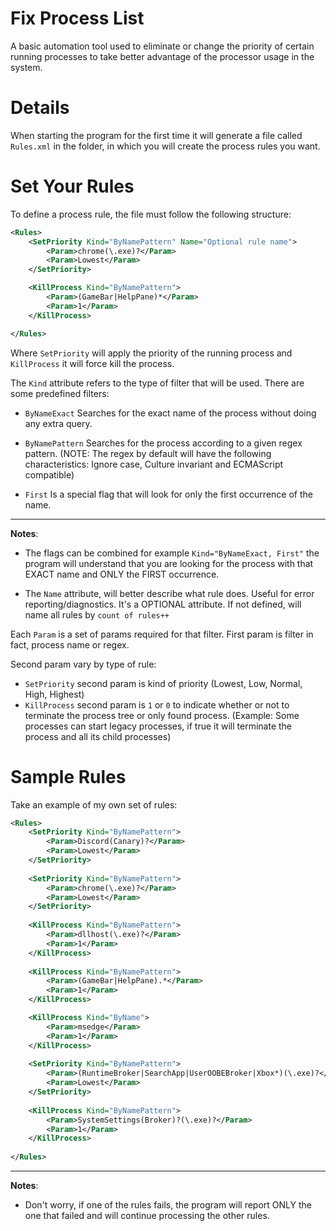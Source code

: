 # Fix Process List
A basic automation tool used to eliminate or change the priority of certain running processes to take better advantage of the processor usage in the system.

# Details

When starting the program for the first time it will generate a file called `Rules.xml` in the folder, in which you will create the process rules you want.

# Set Your Rules

To define a process rule, the file must follow the following structure:

```xml
<Rules>
	<SetPriority Kind="ByNamePattern" Name="Optional rule name">
		<Param>chrome(\.exe)?</Param>
		<Param>Lowest</Param>
	</SetPriority>

	<KillProcess Kind="ByNamePattern">
		<Param>(GameBar|HelpPane)*</Param>
		<Param>1</Param>
	</KillProcess>

</Rules>
```

Where `SetPriority` will apply the priority of the running process and `KillProcess` it will force kill the process.

The `Kind` attribute refers to the type of filter that will be used. There are some predefined filters:

- `ByNameExact` Searches for the exact name of the process without doing any extra query.

- `ByNamePattern` Searches for the process according to a given regex pattern. (NOTE: The regex by default will have the following characteristics: Ignore case, Culture invariant and ECMAScript compatible)

- `First` Is a special flag that will look for only the first occurrence of the name.

<hr/>
<b>Notes</b>:

- The flags can be combined for example `Kind="ByNameExact, First"` the program will understand that you are looking for the process with that EXACT name and ONLY the FIRST occurrence.

- The `Name` attribute, will better describe what rule does. Useful for error reporting/diagnostics. It's a OPTIONAL attribute. If not defined, will name all rules by `count of rules++`

Each `Param` is a set of params required for that filter. First param is filter in fact, process name or regex.

Second param vary by type of rule:
- `SetPriority` second param is kind of priority (Lowest, Low, Normal, High, Highest)
- `KillProcess` second param is `1` or `0` to indicate whether or not to terminate the process tree or only found process. (Example: Some processes can start legacy processes, if true it will terminate the process and all its child processes)


# Sample Rules

Take an example of my own set of rules:

```xml
<Rules>
	<SetPriority Kind="ByNamePattern">
		<Param>Discord(Canary)?</Param>
		<Param>Lowest</Param>
	</SetPriority>
	
	<SetPriority Kind="ByNamePattern">
		<Param>chrome(\.exe)?</Param>
		<Param>Lowest</Param>
	</SetPriority>
	
	<KillProcess Kind="ByNamePattern">
		<Param>dllhost(\.exe)?</Param>
		<Param>1</Param>
	</KillProcess>
	
	<KillProcess Kind="ByNamePattern">
		<Param>(GameBar|HelpPane).*</Param>
		<Param>1</Param>
	</KillProcess>

	<KillProcess Kind="ByName">
		<Param>msedge</Param>
		<Param>1</Param>
	</KillProcess>
	
	<SetPriority Kind="ByNamePattern">
		<Param>(RuntimeBroker|SearchApp|UserOOBEBroker|Xbox*)(\.exe)?</Param>
		<Param>Lowest</Param>
	</SetPriority>
	
	<KillProcess Kind="ByNamePattern">
		<Param>SystemSettings(Broker)?(\.exe)?</Param>
		<Param>1</Param>
	</KillProcess>
	
</Rules>

```

<hr/>
<b>Notes</b>:

- Don't worry, if one of the rules fails, the program will report ONLY the one that failed and will continue processing the other rules.